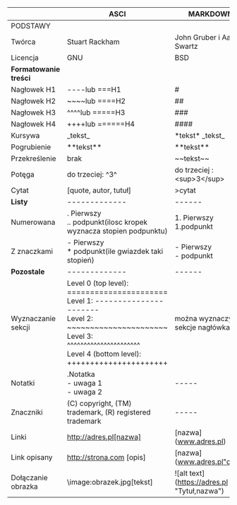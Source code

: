 
|         |ASCI           | MARKDOWN |
| ------         |-------------| ------ |
| PODSTAWY         |
| Twórca         |Stuart Rackham |John Gruber i Aaron Swartz   |
| Licencja         | GNU|  BSD |
| **Formatowanie treści**|
| Nagłowek H1    | ----lub ===H1 |   #      |
| Nagłowek H2    | ~~~~lub ====H2 |    ##    |
| Nagłowek H3    | ^^^^lub =====H3 |  ###     |
| Nagłowek H4    | ++++lub ======H4 | ####     |
| Kursywa         | \_tekst\_     |\*tekst\*  \_tekst\_|
| Pogrubienie     | \*\*tekst\**   |\*\*tekst\** |
| Przekreślenie   |    brak           | \~\~tekst\~~|
| Potęga| do trzeciej: ^3^ | do trzeciej :\<sup>3\</sup> |
|Cytat|[quote, autor, tutuł]  |\>cytat|
| **Listy**|-------------| ------ |
| Numerowana|   . Pierwszy <br> .. podpunkt(ilosc kropek wyznacza stopien podpunktu)  | 1. Pierwszy <br> 1.podpunkt |
| Z znaczkami| - Pierwszy  <br>\* podpunkt(ile gwiazdek taki stopień)   | - Pierwszy <br> - podpunkt|
| **Pozostale**|-------------|------ |
| Wyznaczanie sekcji| Level 0 (top level):     ====================== <br>Level 1:                 ---------------------- <br>Level 2:                 ~~~~~~~~~~~~~~~~~~~~~~ <br>Level 3:                 ^^^^^^^^^^^^^^^^^^^^^^ <br>Level 4 (bottom level):  ++++++++++++++++++++++   | można wyznaczyć sekcje nagłówkami|
|Notatki| .Notatka <br>- uwaga 1 <br>- uwaga 2  | -----  |
|Znaczniki| (C) copyright, (TM) trademark, (R) registered trademark  | -----  |
|Linki          |http://adres.pl[nazwa] |\[nazwa](www.adres.pl)|
|Link opisany|http://strona.com [opis]  |\[nazwa](www.adres.pl"opis")|
|Dołączanie obrazka| \image:obrazek.jpg[tekst] |\!\[alt text](https://adres.pl "Tytuł,nazwa")|
